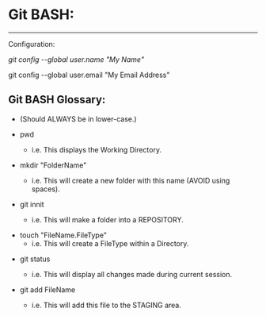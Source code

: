 # Git BASH:
---
Configuration:

*git config --global user.name "My Name"*

git config --global user.email "My Email Address"

Git BASH Glossary:
---
+ (Should ALWAYS be in lower-case.)

+ pwd
	* i.e. This displays the Working Directory.

+ mkdir "FolderName"
	* i.e. This will create a new folder with this name (AVOID using spaces).

+ git innit
	* i.e. This will make a folder into a REPOSITORY.
	
- touch "FileName.FileType"
	* i.e. This will create a FileType within a Directory.
	
+ git status
	* i.e. This will display all changes made during current session.
	
+ git add FileName
	* i.e. This will add this file to the STAGING area.
